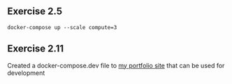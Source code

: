 ## Exercise 2.5
```
docker-compose up --scale compute=3
```

## Exercise 2.11
Created a docker-compose.dev file to [my portfolio site](https://github.com/Villee00/Portfolio) that can be used for development 
